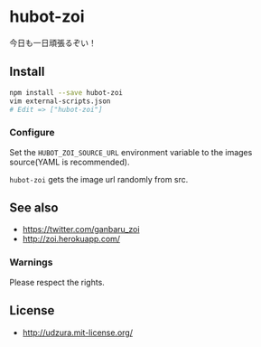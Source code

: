 # hubot-zoi

今日も一日頑張るぞい！

## Install

```bash
npm install --save hubot-zoi
vim external-scripts.json
# Edit => ["hubot-zoi"]
```

### Configure

Set the `HUBOT_ZOI_SOURCE_URL` environment variable to the images source(YAML is recommended).

`hubot-zoi` gets the image url randomly from src.

## See also

* https://twitter.com/ganbaru_zoi
* http://zoi.herokuapp.com/

### Warnings

Please respect the rights.

## License

* http://udzura.mit-license.org/

